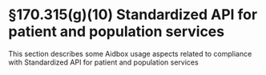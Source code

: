 # §170.315(g)(10) Standardized API for patient and population services

This section describes some Aidbox usage aspects related to compliance with Standardized API for patient and population services
